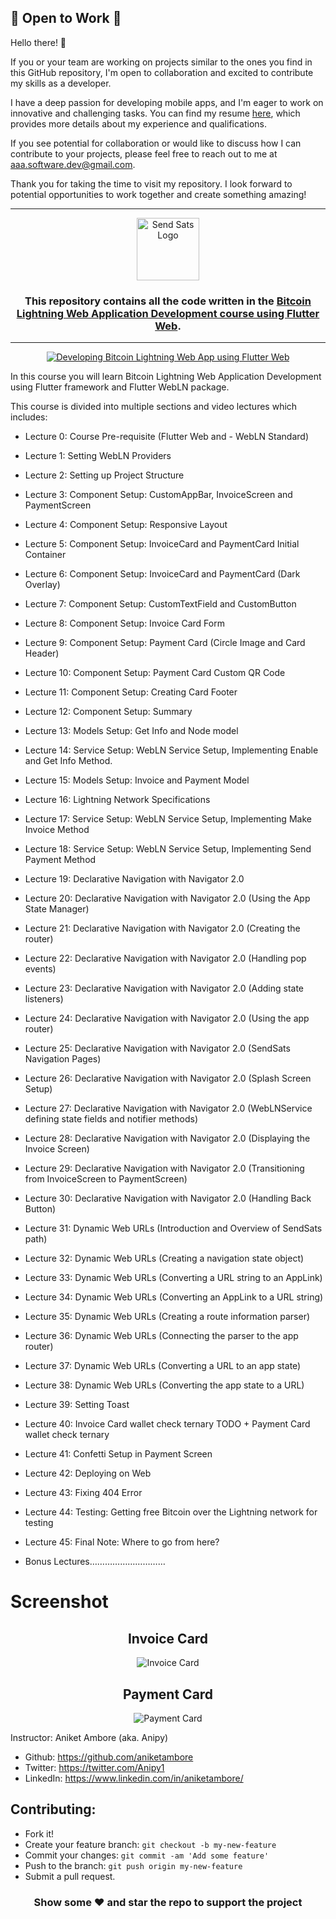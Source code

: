 ## 🌟 **Open to Work** 🌟

Hello there! 👋

If you or your team are working on projects similar to the ones you find in this GitHub repository, I'm open to collaboration and excited to contribute my skills as a developer.

I have a deep passion for developing mobile apps, and I'm eager to work on innovative and challenging tasks. You can find my resume [here](https://drive.google.com/file/d/12qOmW2rQDDKn3IwK25qbcDcJSc0GpV1W/view), which provides more details about my experience and qualifications.

If you see potential for collaboration or would like to discuss how I can contribute to your projects, please feel free to reach out to me at [aaa.software.dev@gmail.com](mailto:aaa.software.dev@gmail.com?subject=Job%20Opportunity&body=Hello,%0D%0A%0D%0AI%20am%20contacting%20you%20in%20response%20to%20your%20website%20and%20to%20inquire%20about%20your%20availability%20for%20a%20potential%20job%20opportunity%20as%20a%20software%20developer.%0D%0A%0D%0APlease%20let%20me%20know%20if%20you%20are%20interested%20in%20discussing%20further.%0D%0A%0D%0AThank%20you,%0D%0A[Your%20Name]%0D%0A[Your%20Contact%20Information]).

Thank you for taking the time to visit my repository. I look forward to potential opportunities to work together and create something amazing!

---

<div align="center">
    <img src="web/icons/Icon-192.png?raw=true" width="100px" alt="Send Sats Logo"/>
</div>

<h3 align="center">This repository contains all the code written in the <a href="https://www.youtube.com/watch?v=sWkkAPuF6eg&list=PLke5uKXgh5l4cKfnONRxzsN_rszx-5nOd" target="_blank">Bitcoin Lightning Web Application Development course using Flutter Web</a>.</h3>

---

<div align="center">

[![Developing Bitcoin Lightning Web App using Flutter Web](README/SendSats_Course_Thumbnail.png)](https://youtube.com/playlist?list=PLke5uKXgh5l4cKfnONRxzsN_rszx-5nOd)

</div>

In this course you will learn Bitcoin Lightning Web Application Development using Flutter framework and Flutter WebLN package.

This course is divided into multiple sections and video lectures which includes:

- Lecture 0: Course Pre-requisite (Flutter Web and - WebLN Standard)
- Lecture 1: Setting WebLN Providers
- Lecture 2: Setting up Project Structure

- Lecture 3: Component Setup: CustomAppBar, InvoiceScreen and PaymentScreen
- Lecture 4: Component Setup: Responsive Layout
- Lecture 5: Component Setup: InvoiceCard and PaymentCard Initial Container
- Lecture 6: Component Setup: InvoiceCard and PaymentCard (Dark Overlay)
- Lecture 7: Component Setup: CustomTextField and CustomButton
- Lecture 8: Component Setup: Invoice Card Form
- Lecture 9: Component Setup: Payment Card (Circle Image and Card Header)
- Lecture 10: Component Setup: Payment Card Custom QR Code
- Lecture 11: Component Setup: Creating Card Footer
- Lecture 12: Component Setup: Summary

- Lecture 13: Models Setup: Get Info and Node model
- Lecture 14: Service Setup: WebLN Service Setup, Implementing Enable and Get Info Method.
- Lecture 15: Models Setup: Invoice and Payment Model

- Lecture 16: Lightning Network Specifications

- Lecture 17: Service Setup: WebLN Service Setup, Implementing Make Invoice Method
- Lecture 18: Service Setup: WebLN Service Setup, Implementing Send Payment Method

- Lecture 19: Declarative Navigation with Navigator 2.0
- Lecture 20: Declarative Navigation with Navigator 2.0 (Using the App State Manager)
- Lecture 21: Declarative Navigation with Navigator 2.0 (Creating the router)
- Lecture 22: Declarative Navigation with Navigator 2.0 (Handling pop events)
- Lecture 23: Declarative Navigation with Navigator 2.0 (Adding state listeners)
- Lecture 24: Declarative Navigation with Navigator 2.0 (Using the app router)
- Lecture 25: Declarative Navigation with Navigator 2.0 (SendSats Navigation Pages)
- Lecture 26: Declarative Navigation with Navigator 2.0 (Splash Screen Setup)
- Lecture 27: Declarative Navigation with Navigator 2.0 (WebLNService defining state fields and notifier methods)
- Lecture 28: Declarative Navigation with Navigator 2.0 (Displaying the Invoice Screen)
- Lecture 29: Declarative Navigation with Navigator 2.0 (Transitioning from InvoiceScreen to PaymentScreen)
- Lecture 30: Declarative Navigation with Navigator 2.0 (Handling Back Button)

- Lecture 31: Dynamic Web URLs (Introduction and Overview of SendSats path)
- Lecture 32: Dynamic Web URLs (Creating a navigation state object)
- Lecture 33: Dynamic Web URLs (Converting a URL string to an AppLink)
- Lecture 34: Dynamic Web URLs (Converting an AppLink to a URL string)
- Lecture 35: Dynamic Web URLs (Creating a route information parser)
- Lecture 36: Dynamic Web URLs (Connecting the parser to the app router)
- Lecture 37: Dynamic Web URLs (Converting a URL to an app state)
- Lecture 38: Dynamic Web URLs (Converting the app state to a URL)

- Lecture 39: Setting Toast 
- Lecture 40: Invoice Card wallet check ternary TODO + Payment Card wallet check ternary
- Lecture 41: Confetti Setup in Payment Screen

- Lecture 42: Deploying on Web
- Lecture 43: Fixing 404 Error

- Lecture 44: Testing: Getting free Bitcoin over the Lightning network for testing

- Lecture 45: Final Note: Where to go from here?

- Bonus Lectures…………………………

# Screenshot

<div align="center">
     <h2><b>Invoice Card</b></h2> 
    <img src="README/1.Mockup.png?raw=true" alt="Invoice Card"/>
</div>

<div align="center">
     <h2><b>Payment Card</b></h2> 
    <img src="README/2.Mockup.png?raw=true" alt="Payment Card"/>
</div>

Instructor: Aniket Ambore (aka. Anipy)

   - Github: https://github.com/aniketambore
   - Twitter: https://twitter.com/Anipy1
   - LinkedIn: https://www.linkedin.com/in/aniketambore/

## Contributing:

 - Fork it!
 - Create your feature branch: `git checkout -b my-new-feature`
 - Commit your changes: `git commit -am 'Add some feature'`
 - Push to the branch: `git push origin my-new-feature`
 - Submit a pull request.


<h3 align="center">Show some ❤ and star the repo to support the project</h3>
